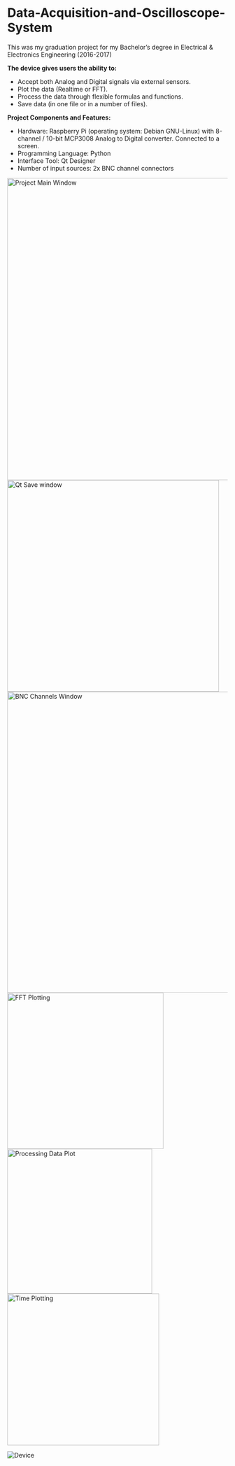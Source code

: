 # Data-Acquisition-and-Oscilloscope-System
This was my graduation project for my Bachelor’s degree in Electrical &amp; Electronics Engineering (2016-2017)

**The device gives users the ability to:**
- Accept both Analog and Digital signals via external sensors.
- Plot the data (Realtime or FFT).
- Process the data through flexible formulas and functions.
- Save data (in one file or in a number of files).

**Project Components and Features:**
- Hardware: Raspberry Pi (operating system: Debian GNU-Linux) with 8-channel / 10-bit MCP3008 Analog to Digital converter. Connected to a screen.
- Programming Language: Python
- Interface Tool: Qt Designer
- Number of input sources: 2x BNC channel connectors

<img width="691" alt="Project Main Window" src="https://user-images.githubusercontent.com/106883160/172073650-422ead24-839f-4079-bf90-af70c6fd11f3.png">

<img width="484" alt="Qt Save window" src="https://user-images.githubusercontent.com/106883160/172073664-16caffb8-4716-4ff6-824b-a1a3aab413a8.png">

<img width="689" alt="BNC Channels Window" src="https://user-images.githubusercontent.com/106883160/172073696-f175fddb-4958-4802-8ff0-1a09c49bb930.png">

<img width="357" alt="FFT Plotting" src="https://user-images.githubusercontent.com/106883160/172073672-2537dc1a-430f-4a62-b21f-e72af3ead97c.png">

<img width="331" alt="Processing Data Plot" src="https://user-images.githubusercontent.com/106883160/172073676-80932fa8-1a68-426f-828b-fc094c91cd1f.png">

<img width="347" alt="Time Plotting" src="https://user-images.githubusercontent.com/106883160/172073684-e8b6318c-ff6c-4ebe-a007-5a5914488c30.png">

![Device](https://user-images.githubusercontent.com/106883160/172073708-dbf9044a-48c5-4364-9135-8b2eb42b9e8f.jpg)
